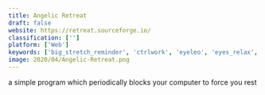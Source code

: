 ```yaml
---
title: Angelic Retreat
draft: false 
website: https://retreat.sourceforge.io/
classification: ['']
platform: ['Web']
keywords: ['big_stretch_reminder', 'ctrlwork', 'eyeleo', 'eyes_relax', 'fadetop', 'iris', 'move', 'rsibreak', 'recess', 'rest', 'reststop', 'resto', 'smartbreak', 'stretch_break', 'time_out', 'wellnomics_workpace', 'xero', 'stretchly']
image: 2020/04/Angelic-Retreat.png
---
```

a simple program which periodically blocks your computer to force you rest